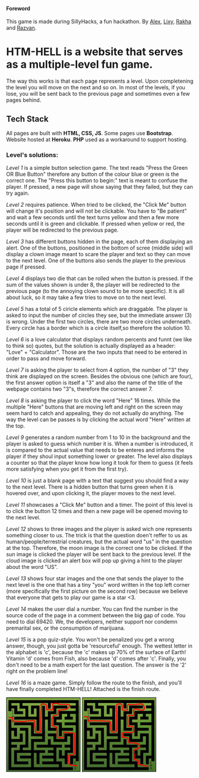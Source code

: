 #### Foreword

This game is made during SillyHacks, a fun hackathon. 
By [Alex](github.com/Tvveeck), [Lixy](github.com/lixy3), [Rakha](github.com/rakhadjo) and [Razvan](github.com/razvanpopescu00).

# HTM-HELL is a website that serves as a multiple-level fun game.

The way this works is that each page represents a level. Upon completening the level
you will move on the next and so on. In most of the levels, if you lose, you will be sent
back to the previous page and sometimes even a few pages behind. 

## Tech Stack
All pages are built with <b>HTML, CSS, JS</b>. Some pages use <b>Bootstrap</b>. Website hosted at <b>Heroku</b>. 
<b>PHP</b> used as a workaround to support hosting. 

### Level's solutions:
_Level 1_ is a simple button selection game. The text reads "Press the Green OR Blue Button"
therefore any button of the colour blue or green is the correct one. The "Press this button to begin:"
text is meant to confuse the player. If pressed, a new page will show saying that they failed, but
they can try again.

_Level 2_ requires patience. When tried to be clicked, the "Click Me" button will change it's
position and will not be clickable. You have to "Be patient" and wait a few seconds until the text
turns yellow and then a few more seconds until it is green and clickable. If pressed when yellow or red,
the player will be redirected to the previous page.

_Level 3_ has different buttons hidden in the page, each of them displaying an alert. One of the buttons,
positioned in the bottom of scree (middle side) will display a clown image meant to scare the player
and text so they can move to the next level. One of the buttons also sends the player to the previous
page if pressed.

_Level 4_ displays two die that can be rolled when the button is pressed. If the sum of the values shown
is under 8, the player will be redirected to the previous page (to the annoying clown sound to be more
specific). It is all about luck, so it may take a few tries to move on to the next level.

_Level 5_ has a total of 5 ciricle elements which are draggable. The player is asked to input the number
of circles they see, but the immediate answer (3) is wrong. Under the first two circles, there are two 
more circles underneath. Every circle has a border which is a circle itself,so therefore the solution 10. 

_Level 6_ is a love calculator that displays random percents and funnt (we like to think so) quotes, but the
solution is actually displayed as a header: "Love" + "Calculator". Those are the two inputs that need to be
entered in order to pass and move forward.

_Level 7_ is asking the player to select from 4 option, the number of "3" they think are displayed on the
screen. Besides the obvious one (which are four), the first answer option is itself a "3" and also the name of 
the title of the webpage contains two "3"s, therefore the correct answer 7.

_Level 8_ is asking the player to click the word "Here" 16 times. While the multiple "Here" buttons that are
moving left and right on the screen may seem hard to catch and appealing, they do not actually do anything. 
The way the level can be passes is by clicking the actual word "Here" written at the top.

_Level 9_ generates a random number from 1 to 10 in the background and the player is asked to guess which
number it is. When a number is introduced, it is compared to the actual value that needs to be enteres and
informs the player if they shoul input something lower or greater. The level also displays a counter so that
the player know how long it took for them to guess (it feels more satisfying when you get it from the first
try).

_Level 10_ is just a blank page with a text that suggest you should find a way to the next level. There is 
a hidden button that turns green when it is hovered over, and upon clicking it, the player moves to the next level.

_Level 11_ showcases a "Click Me" button and a timer. The point of this level is to click the button 12 times and
then a new page will be opened moving to the next level.

_Level 12_ shows to three images and the player is asked wich one represents something closer to us. The trick is
that the question doen't reffer to us as human/people/terrestrial creatures, but the actual word "us" in the 
question at the top. Therefore, the moon image is the correct one to be clicked. If the sun image is clicked the
player will be sent back to the previous level. If the cloud image is clicked an alert box will pop up giving a hint
to the player about the word "US".

_Level 13_ shows four star images and the one that sends the player to the next level is the one that has a tiny "you"
word written in the top left corner (more specifically the first picture on the second row) because we believe that
everyone that gets to play our game is a star <3.

_Level 14_ makes the user dial a number. You can find the number in the source code of the page in a 
comment between the big gap of code. You need to dial 69420. We, the developers, neither support nor condemn 
premarital sex, or the consumption of marijuana. 

_Level 15_ is a pop quiz-style. You won't be penalized you get a wrong answer, though, you just gotta be 'resourceful' 
enough. The wettest letter in the alphabet is 'c', because the 'c' makes up 70% of the surface of Earth! Vitamin 'd' 
comes from Fish, also because 'd' comes after 'c'. Finally, you don't need to be a math expert for the last question. 
The answer is the '2' right on the problem line!

_Level 16_ is a maze game. Simply follow the route to the finish, and you'll have finally completed HTM-HELL! Attached
is the finish route.

<img src="/maze_sol1.png" width="200" height="200">
<img src="/maze_sol2.png" width="200" height="200">
